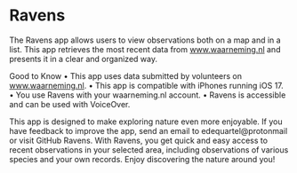 # Ravens

The Ravens app allows users to view observations both on a map and in a list. This app retrieves the most recent data from www.waarneming.nl and presents it in a clear and organized way.

Good to Know
	•	This app uses data submitted by volunteers on www.waarneming.nl.
	•	This app is compatible with iPhones running iOS 17.
	•	You use Ravens with your waarneming.nl account.
	•	Ravens is accessible and can be used with VoiceOver.

This app is designed to make exploring nature even more enjoyable. If you have feedback to improve the app, send an email to edequartel@protonmail or visit GitHub Ravens. With Ravens, you get quick and easy access to recent observations in your selected area, including observations of various species and your own records. Enjoy discovering the nature around you!
